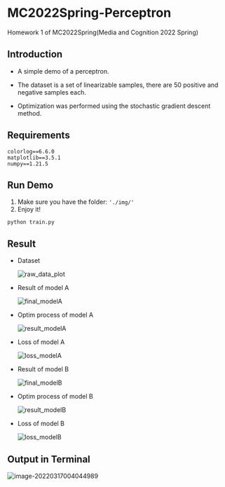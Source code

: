 # MC2022Spring-Perceptron

Homework 1 of MC2022Spring(Media and Cognition 2022 Spring)

## Introduction

- A simple demo of a perceptron.

- The dataset is a set of linearizable samples, there are 50 positive and negative samples each.

- Optimization was performed using the stochastic gradient descent method.

## Requirements

```
colorlog==6.6.0
matplotlib==3.5.1
numpy==1.21.5
```

## Run Demo

1. Make sure you have the folder: `'./img/'`
2. Enjoy it!

```
python train.py
```

## Result

- Dataset

  ![raw_data_plot](./resources/raw_data_plot.png)

- Result of model A

  ![final_modelA](./resources/final_modelA.png)

- Optim process of model A

  ![result_modelA](./resources/result_modelA.png)

- Loss of model A

  ![loss_modelA](./resources/loss_modelA.png)

- Result of model B

  ![final_modelB](./resources/final_modelB.png)

- Optim process of model B

  ![result_modelB](./resources/result_modelB.png)

- Loss of model B

  ![loss_modelB](./resources/loss_modelB.png)

## Output in Terminal

![image-20220317004044989](./resources/image-20220317004044989.png)